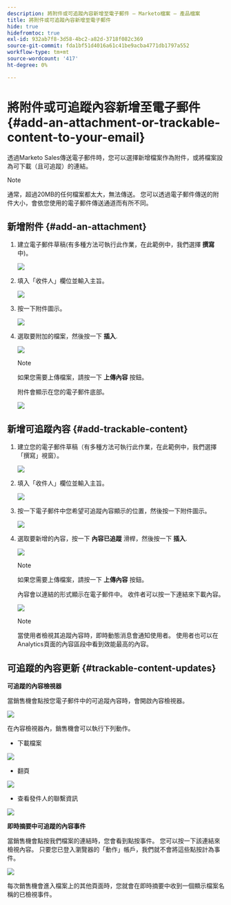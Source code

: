 ```yaml
---
description: 將附件或可追蹤內容新增至電子郵件 — Marketo檔案 — 產品檔案
title: 將附件或可追蹤內容新增至電子郵件
hide: true
hidefromtoc: true
exl-id: 932ab7f8-3d58-4bc2-a82d-3718f082c369
source-git-commit: fda1bf51d4016a61c41be9acba4771db1797a552
workflow-type: tm+mt
source-wordcount: '417'
ht-degree: 0%

---
```


# 將附件或可追蹤內容新增至電子郵件 {#add-an-attachment-or-trackable-content-to-your-email}

透過Marketo Sales傳送電子郵件時，您可以選擇新增檔案作為附件，或將檔案設為可下載（且可追蹤）的連結。

>[!NOTE]
>
>通常，超過20MB的任何檔案都太大，無法傳送。 您可以透過電子郵件傳送的附件大小，會依您使用的電子郵件傳送通道而有所不同。

## 新增附件 {#add-an-attachment}

1. 建立電子郵件草稿(有多種方法可執行此作業，在此範例中，我們選擇 **撰寫** 中)。

   ![](assets/add-an-attachment-or-trackable-content-1.png)

1. 填入「收件人」欄位並輸入主旨。

   ![](assets/add-an-attachment-or-trackable-content-2.png)

1. 按一下附件圖示。

   ![](assets/add-an-attachment-or-trackable-content-3.png)

1. 選取要附加的檔案，然後按一下 **插入**.

   ![](assets/add-an-attachment-or-trackable-content-4.png)

   >[!NOTE]
   >
   >如果您需要上傳檔案，請按一下 **上傳內容** 按鈕。

   附件會顯示在您的電子郵件底部。

   ![](assets/add-an-attachment-or-trackable-content-5.png)

## 新增可追蹤內容 {#add-trackable-content}

1. 建立您的電子郵件草稿（有多種方法可執行此作業，在此範例中，我們選擇「撰寫」視窗）。

   ![](assets/add-an-attachment-or-trackable-content-6.png)

1. 填入「收件人」欄位並輸入主旨。

   ![](assets/add-an-attachment-or-trackable-content-7.png)

1. 按一下電子郵件中您希望可追蹤內容顯示的位置，然後按一下附件圖示。

   ![](assets/add-an-attachment-or-trackable-content-8.png)

1. 選取要新增的內容，按一下 **內容已追蹤** 滑桿，然後按一下 **插入**.

   ![](assets/add-an-attachment-or-trackable-content-9.png)

   >[!NOTE]
   >
   >如果您需要上傳檔案，請按一下 **上傳內容** 按鈕。

   內容會以連結的形式顯示在電子郵件中。 收件者可以按一下連結來下載內容。

   ![](assets/add-an-attachment-or-trackable-content-10.png)

   >[!NOTE]
   >
   >當使用者檢視其追蹤內容時，即時動態消息會通知使用者。 使用者也可以在Analytics頁面的內容區段中看到效能最高的內容。

## 可追蹤的內容更新 {#trackable-content-updates}

**可追蹤的內容檢視器**

當銷售機會點按您電子郵件中的可追蹤內容時，會開啟內容檢視器。

![](assets/add-an-attachment-or-trackable-content-11.png)

在內容檢視器內，銷售機會可以執行下列動作。

* 下載檔案

![](assets/add-an-attachment-or-trackable-content-12.png)

* 翻頁

![](assets/add-an-attachment-or-trackable-content-13.png)

* 查看發件人的聯繫資訊

![](assets/add-an-attachment-or-trackable-content-14.png)

**即時摘要中可追蹤的內容事件**

當銷售機會點按我們檔案的連結時，您會看到點按事件。 您可以按一下該連結來檢視內容。 只要您已登入瀏覽器的「動作」帳戶，我們就不會將這些點按計為事件。

![](assets/add-an-attachment-or-trackable-content-15.png)

每次銷售機會進入檔案上的其他頁面時，您就會在即時摘要中收到一個顯示檔案名稱的已檢視事件。
